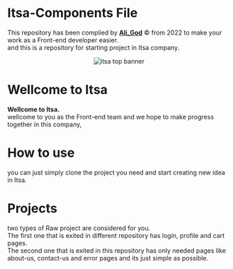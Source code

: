 # Itsa-Components File
This repository has been complied by <a href="https://github.com/AliGod8001"><b>Ali_God</b></a> © from 2022 to make your work as a Front-end developer easier.<br/>
and this is a repository for starting project in Itsa company.

<p align="center">
    <img src="https://www.linkpicture.com/q/top-banner.webp" alt="itsa top banner">
</p>


# Wellcome to Itsa
<b>Wellcome to Itsa.</b></br>
wellcome to you as the Front-end team and we hope to make progress together in this company,

# How to use
you can just simply clone the project you need and start creating new idea in Itsa.

# Projects
two types of Raw project are considered for you.<br/>
The first one that is exited in different repository has login, profile and cart pages.<br/>
The second one that is exited in this repository has only needed pages like about-us, contact-us and error pages and its just simple as possible.
